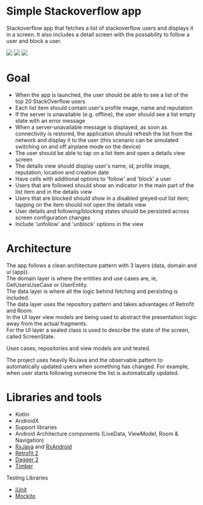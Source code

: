 # Simple Stackoverflow app

Stackoverflow app that fetches a list of stackoverflow users and displays it in a screen. 
It also includes a detail screen with the possability to follow a user and block a user.

![](/sample/Screenshot_1563037062.png)
![](/sample/Screenshot_1563037044.png)
![](/sample/Screenshot_1563037108.png)

# Goal

- When the app is launched, the user should be able to see a list of the top 20 StackOverflow users
- Each list item should contain user's profile image, name and reputation
- If the server is unavailable (e.g. offline), the user should see a list empty state with an error message
- When a server‑unavailable message is displayed, as soon as connectivity is restored, the application should refresh
 the list from the network and display it to the user (this scenario can be simulated switching on and off airplane mode
 on the device)
- The user should be able to tap on a list item and open a details view screen
- The details view should display user's name, id, profile image, reputation, location and creation date
- Have cells with additional options to 'follow' and 'block' a user
- Users that are followed should show an indicator in the main part of the list item and in the details view
- Users that are blocked should show in a disabled greyed‑out list item; tapping on the item should not open the details
view
- User details and following/blocking states should be persisted across screen configuration changes
- Include 'unfollow' and 'unblock' options in the view

# Architecture 

The app follows a clean architecture pattern with 3 layers (data, domain and ui (app)).  
The domain layer is where the entities and use cases are, ie, GetUsersUseCase or UserEntity.  
The data layer is where all the logic behind fetching and persisting is included.  
The data layer uses the repository pattern and takes advantages of Retrofit and Room.  
In the UI layer view models are being used to abstract the presentation logic away from the actual fragments.  
For the UI layer a sealed class is used to describe the state of the screen, called ScreenState.  

Uses cases, repositories and view models are unit tested.  

The project uses heavily RxJava and the observable pattern to automatically updated users when something has changed. 
For example, when user starts following someone the list is automatically updated.

# Libraries and tools

- Kotlin
- AndroidX
- Support libraries
- Android Architecture components (LiveData, ViewModel, Room & Navigation)
- [RxJava](https://github.com/ReactiveX/RxJava) and [RxAndroid](https://github.com/ReactiveX/RxAndroid) 
- [Retrofit 2](http://square.github.io/retrofit/)
- [Dagger 2](http://google.github.io/dagger/)
- [Timber](https://github.com/JakeWharton/timber)

Testing Libraries

- [jUnit](http://junit.org/junit5/)
- [Mockito](https://github.com/mockito/mockito)

